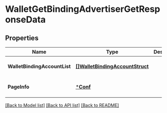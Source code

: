 # WalletGetBindingAdvertiserGetResponseData

## Properties
Name | Type | Description | Notes
------------ | ------------- | ------------- | -------------
**WalletBindingAccountList** | [**[]WalletBindingAccountStruct**](wallet_binding_account_struct.md) |  | [optional] [default to null]
**PageInfo** | [***Conf**](conf.md) |  | [optional] [default to null]

[[Back to Model list]](../README.md#documentation-for-models) [[Back to API list]](../README.md#documentation-for-api-endpoints) [[Back to README]](../README.md)


